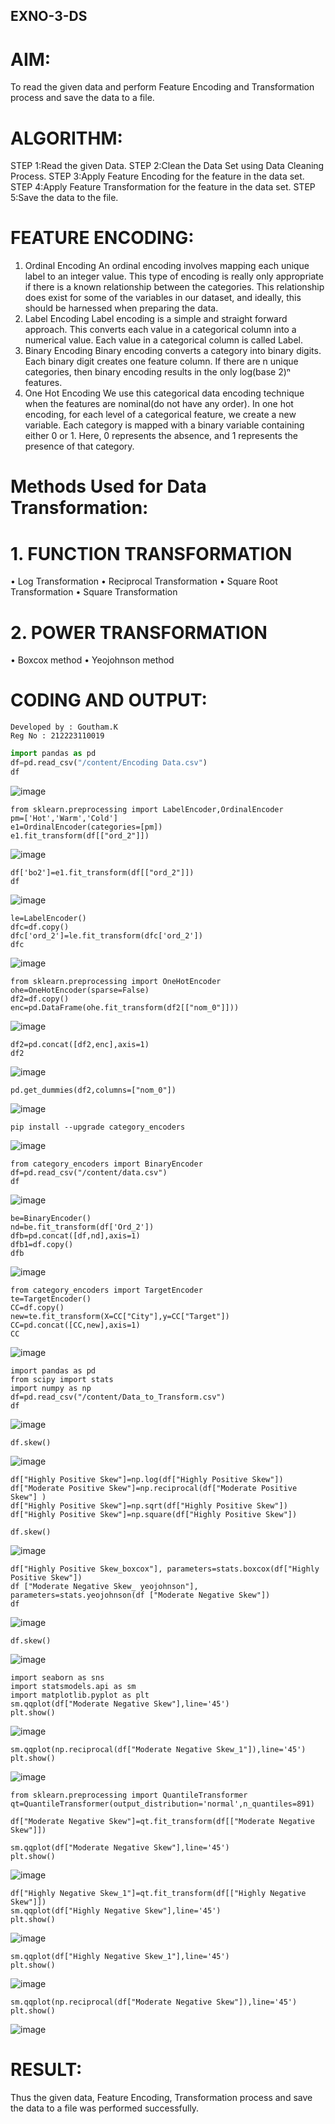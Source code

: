## EXNO-3-DS

# AIM:
To read the given data and perform Feature Encoding and Transformation process and save the data to a file.

# ALGORITHM:
STEP 1:Read the given Data.
STEP 2:Clean the Data Set using Data Cleaning Process.
STEP 3:Apply Feature Encoding for the feature in the data set.
STEP 4:Apply Feature Transformation for the feature in the data set.
STEP 5:Save the data to the file.

# FEATURE ENCODING:
1. Ordinal Encoding
An ordinal encoding involves mapping each unique label to an integer value. This type of encoding is really only appropriate if there is a known relationship between the categories. This relationship does exist for some of the variables in our dataset, and ideally, this should be harnessed when preparing the data.
2. Label Encoding
Label encoding is a simple and straight forward approach. This converts each value in a categorical column into a numerical value. Each value in a categorical column is called Label.
3. Binary Encoding
Binary encoding converts a category into binary digits. Each binary digit creates one feature column. If there are n unique categories, then binary encoding results in the only log(base 2)ⁿ features.
4. One Hot Encoding
We use this categorical data encoding technique when the features are nominal(do not have any order). In one hot encoding, for each level of a categorical feature, we create a new variable. Each category is mapped with a binary variable containing either 0 or 1. Here, 0 represents the absence, and 1 represents the presence of that category.

# Methods Used for Data Transformation:
  # 1. FUNCTION TRANSFORMATION
• Log Transformation
• Reciprocal Transformation
• Square Root Transformation
• Square Transformation
  # 2. POWER TRANSFORMATION
• Boxcox method
• Yeojohnson method

# CODING AND OUTPUT:
```
Developed by : Goutham.K
Reg No : 212223110019
```

```python
import pandas as pd
df=pd.read_csv("/content/Encoding Data.csv")
df
```
![image](https://github.com/user-attachments/assets/7b8596ff-44c6-47fd-869f-c87884a1bbee)
```
from sklearn.preprocessing import LabelEncoder,OrdinalEncoder
pm=['Hot','Warm','Cold']
e1=OrdinalEncoder(categories=[pm])
e1.fit_transform(df[["ord_2"]])
```

![image](https://github.com/user-attachments/assets/2c499e18-4ddb-48d3-83be-d8ec30232b82)
```
df['bo2']=e1.fit_transform(df[["ord_2"]])
df
```

![image](https://github.com/user-attachments/assets/50da8dcc-5f90-46ed-8374-997cecc491e2)
```
le=LabelEncoder()
dfc=df.copy()
dfc['ord_2']=le.fit_transform(dfc['ord_2'])
dfc
```

![image](https://github.com/user-attachments/assets/37a26cce-6e0e-4924-be87-08212b91893b)


```
from sklearn.preprocessing import OneHotEncoder
ohe=OneHotEncoder(sparse=False)
df2=df.copy()
enc=pd.DataFrame(ohe.fit_transform(df2[["nom_0"]]))

```

![image](https://github.com/user-attachments/assets/68518e7b-c627-453c-a9db-6516bf9e2e99)

```
df2=pd.concat([df2,enc],axis=1)
df2
```

![image](https://github.com/user-attachments/assets/279db00e-0e67-4928-8147-f488f53e5c3c)
```
pd.get_dummies(df2,columns=["nom_0"])
```

![image](https://github.com/user-attachments/assets/1ff2d9bc-8d57-4609-9480-66b44eab81b7)
```
pip install --upgrade category_encoders
```

![image](https://github.com/user-attachments/assets/88b9adf9-69b2-4cae-98f4-15cf4eb2b20c)

```
from category_encoders import BinaryEncoder
df=pd.read_csv("/content/data.csv")
df
```
![image](https://github.com/user-attachments/assets/6be026a8-0c5c-4b3c-a28d-0c2c5e6bb130)

```
be=BinaryEncoder()
nd=be.fit_transform(df['Ord_2'])
dfb=pd.concat([df,nd],axis=1)
dfb1=df.copy()
dfb
```

![image](https://github.com/user-attachments/assets/e7aa6cc5-b07f-44d2-a188-02c9dd0dd93f)
```
from category_encoders import TargetEncoder
te=TargetEncoder()
CC=df.copy()
new=te.fit_transform(X=CC["City"],y=CC["Target"])
CC=pd.concat([CC,new],axis=1)
CC
```
![image](https://github.com/user-attachments/assets/a6c2ed31-8c12-4a72-8fb8-86dbe00dbba0)
```
import pandas as pd
from scipy import stats
import numpy as np
df=pd.read_csv("/content/Data_to_Transform.csv")
df
```
![image](https://github.com/user-attachments/assets/a6dec60b-b008-4c73-8778-e67d8f101b5f)
```
df.skew()
```
![image](https://github.com/user-attachments/assets/b70e6dd1-b61f-4387-9c91-e22635b32f89)
```
df["Highly Positive Skew"]=np.log(df["Highly Positive Skew"])
df["Moderate Positive Skew"]=np.reciprocal(df["Moderate Positive Skew"] )
df["Highly Positive Skew"]=np.sqrt(df["Highly Positive Skew"])
df["Highly Positive Skew"]=np.square(df["Highly Positive Skew"])
```
```
df.skew()
```
![image](https://github.com/user-attachments/assets/a3e45da3-8650-425b-b816-d9b329aeaefb)
```
df["Highly Positive Skew_boxcox"], parameters=stats.boxcox(df["Highly Positive Skew"])
df ["Moderate Negative Skew_ yeojohnson"], parameters=stats.yeojohnson(df ["Moderate Negative Skew"])
df
```
![image](https://github.com/user-attachments/assets/4b02e04b-1d4a-49a4-9dae-f9ab5cc5c635)
```
df.skew()
```
![image](https://github.com/user-attachments/assets/72043f33-344d-4265-9a35-8f7905ed83aa)
```
import seaborn as sns
import statsmodels.api as sm
import matplotlib.pyplot as plt
sm.qqplot(df["Moderate Negative Skew"],line='45')
plt.show()
```

![image](https://github.com/user-attachments/assets/1bbffcee-48d5-4e0c-abac-355a2d1acc79)

```
sm.qqplot(np.reciprocal(df["Moderate Negative Skew_1"]),line='45')
plt.show()
```

![image](https://github.com/user-attachments/assets/f05787f2-575f-4928-941b-77a41d309c3f)
```
from sklearn.preprocessing import QuantileTransformer
qt=QuantileTransformer(output_distribution='normal',n_quantiles=891)

df["Moderate Negative Skew"]=qt.fit_transform(df[["Moderate Negative Skew"]])

sm.qqplot(df["Moderate Negative Skew"],line='45')
plt.show()
```

![image](https://github.com/user-attachments/assets/36a1b2ce-429b-44de-a643-7afab7855921)
```
df["Highly Negative Skew_1"]=qt.fit_transform(df[["Highly Negative Skew"]])
sm.qqplot(df["Highly Negative Skew"],line='45')
plt.show()
```

![image](https://github.com/user-attachments/assets/52ad574d-9bcf-4195-8be7-a2d066e6e08a)
```
sm.qqplot(df["Highly Negative Skew_1"],line='45')
plt.show()
```

![image](https://github.com/user-attachments/assets/30d7c416-cc40-495c-b87c-6c12149dc245)
```
sm.qqplot(np.reciprocal(df["Moderate Negative Skew"]),line='45')
plt.show()
```

![image](https://github.com/user-attachments/assets/c0125f74-161a-4b30-aeab-8e6d3d562b4d)

# RESULT:
Thus the given data, Feature Encoding, Transformation process and save the data to a file was performed successfully.
       

